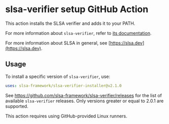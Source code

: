 # slsa-verifier setup GitHub Action

This action installs the SLSA verifier and adds it to your PATH.

For more information about `slsa-verifier`, refer to [its documentation](https://github.com/slsa-framework/slsa-verifier#verification-of-provenance).

For more information about SLSA in general, see [https://slsa.dev](https://slsa.dev).

## Usage

To install a specific version of `slsa-verifier`, use:

```yaml
uses: slsa-framework/slsa-verifier-installer@v2.1.0
```

See https://github.com/slsa-framework/slsa-verifier/releases for the list of available `slsa-verifier` releases. Only versions greater or equal to 2.0.1 are supported.

This action requires using GitHub-provided Linux runners.
